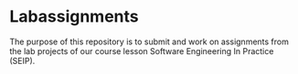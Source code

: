 # Labassignments

The purpose of this repository is to submit and work on assignments from the lab projects of our course lesson Software Engineering In Practice (SEIP).
